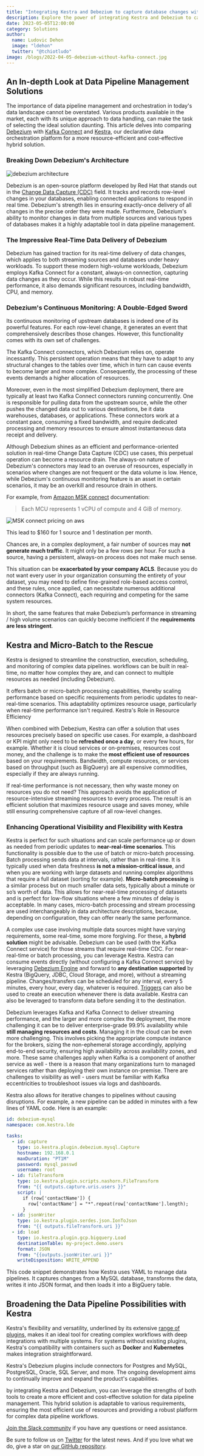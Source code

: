 ```yaml
---
title: "Integrating Kestra and Debezium to capture database changes without Kafka Connect"
description: Explore the power of integrating Kestra and Debezium to capture database changes more efficiently.
date: 2023-05-05T12:00:00
category: Solutions
author:
  name: Ludovic Dehon
  image: "ldehon"
  twitter: "@tchiotludo"
image: /blogs/2022-04-05-debezium-without-kafka-connect.jpg
---
```


## An In-depth Look at Data Pipeline Management Solutions ##

The importance of data pipeline management and orchestration in today's data landscape cannot be overstated. Various products available in the market, each with its unique approach to data handling, can make the task of selecting the ideal solution daunting. This article delves into comparing [Debezium](https://debezium.io/) with [Kafka Connect](https://docs.confluent.io/platform/current/connect/index.html) and [Kestra](https://github.com/kestra-io/kestra), our declarative data orchestration platform for a more resource-efficient and cost-effective hybrid solution.

### Breaking Down Debezium's Architecture ###

![debezium architecture](/blogs/2022-04-05-debezium-without-kafka-connect/debezium-architecture.png)

Debezium is an open-source platform developed by Red Hat that stands out in the [Change Data Capture (CDC)](https://en.wikipedia.org/wiki/Change_data_capture) field. It tracks and records row-level changes in your databases, enabling connected applications to respond in real time. Debezium's strength lies in ensuring exactly-once delivery of all changes in the precise order they were made. Furthermore, Debezium's ability to monitor changes in data from multiple sources and various types of databases makes it a highly adaptable tool in data pipeline management.

### The Impressive Real-Time Data Delivery of Debezium ###

Debezium has gained traction for its real-time delivery of data changes, which applies to both streaming sources and databases under heavy workloads. To support these modern high-volume workloads, Debezium employs Kafka Connect for a constant, always-on connection, capturing data changes as they occur. While this results in robust real-time performance, it also demands significant resources, including bandwidth, CPU, and memory.

### Debezium's Continuous Monitoring: A Double-Edged Sword ###

Its continuous monitoring of upstream databases is indeed one of its powerful features. For each row-level change, it generates an event that comprehensively describes those changes. However, this functionality comes with its own set of challenges.

The Kafka Connect connectors, which Debezium relies on, operate incessantly. This persistent operation means that they have to adapt to any structural changes to the tables over time, which in turn can cause events to become larger and more complex. Consequently, the processing of these events demands a higher allocation of resources.

Moreover, even in the most simplified Debezium deployment, there are typically at least two Kafka Connect connectors running concurrently. One is responsible for pulling data from the upstream source, while the other pushes the changed data out to various destinations, be it data warehouses, databases, or applications. These connectors work at a constant pace, consuming a fixed bandwidth, and require dedicated processing and memory resources to ensure almost instantaneous data receipt and delivery.

Although Debezium shines as an efficient and performance-oriented solution in real-time Change Data Capture (CDC) use cases, this perpetual operation can become a resource drain. The always-on nature of Debezium's connectors may lead to an overuse of resources, especially in scenarios where changes are not frequent or the data volume is low. Hence, while Debezium's continuous monitoring feature is an asset in certain scenarios, it may be an overkill and resource drain in others.

For example, from [Amazon MSK connect](https://docs.aws.amazon.com/msk/latest/developerguide/msk-connect-connectors.html) documentation:
> Each MCU represents 1 vCPU of compute and 4 GiB of memory.


![MSK connect pricing on aws](/blogs/2022-04-05-debezium-without-kafka-connect/msk.png)

This lead to $160 for 1 source and 1 destination per month.

Chances are, in a complex deployment, a fair number of sources may **not generate much traffic**. It might only be a few rows per hour. For such a source, having a persistent, always-on process does not make much sense.

This situation can be **exacerbated by your company ACLS**. Because you do not want every user in your organization consuming the entirety of your dataset, you may need to define fine-grained role-based access control, and these rules, once applied, can necessitate numerous additional connectors (Kafka Connect), each requiring and competing for the same system resources.

In short, the same features that make Debezium’s performance in streaming / high volume scenarios can quickly become inefficient if the **requirements are less stringent**.

## Kestra and Micro-Batch to the Rescue ##

Kestra is designed to streamline the construction, execution, scheduling, and monitoring of complex data pipelines. workflows can be built in real-time, no matter how complex they are, and can connect to multiple resources as needed (including Debezium).

It offers batch or micro-batch processing capabilities, thereby scaling performance based on specific requirements from periodic updates to near-real-time scenarios. This adaptability optimizes resource usage, particularly when real-time performance isn't required.
Kestra's Role in Resource Efficiency

When combined with Debezium, Kestra can offer a solution that uses resources precisely based on specific use cases. For example, a dashboard or KPI might only need to be **refreshed once a day**, or every few hours, for example. Whether it is cloud services or on-premises, resources cost money, and the challenge is to make the **most efficient use of resources** based on your requirements. Bandwidth, compute resources, or services based on throughput (such as BigQuery) are all expensive commodities, especially if they are always running.

If real-time performance is not necessary, then why waste money on resources you do not need? This approach avoids the application of resource-intensive streaming resources to every process. The result is an efficient solution that maximizes resource usage and saves money, while still ensuring comprehensive capture of all row-level changes.

### Enhancing Operational Visibility and Flexibility with Kestra ###

Kestra is perfect for such situations and can scale performance up or down as needed from periodic updates to **near-real-time scenarios**. This functionality is possible due to the use of batch or micro-batch processing. Batch processing sends data at intervals, rather than in real-time. It is typically used when data freshness **is not a mission-critical issue**, and when you are working with large datasets and running complex algorithms that require a full dataset (sorting for example). **Micro-batch processing** is a similar process but on much smaller data sets, typically about a minute or so’s worth of data. This allows for near-real-time processing of datasets and is perfect for low-flow situations where a few minutes of delay is acceptable. In many cases, micro-batch processing and stream processing are used interchangeably in data architecture descriptions, because, depending on configuration, they can offer nearly the same performance.

A complex use case involving multiple data sources might have varying requirements, some real-time, some more forgiving. For these, a **hybrid solution** might be advisable. Debezium can be used (with the Kafka Connect service) for those streams that require real-time CDC. For near-real-time or batch processing, you can leverage Kestra. Kestra can consume events directly (without configuring a Kafka Connect service) by leveraging [Debezium Engine](https://debezium.io/documentation/reference/stable/development/engine.html) and forward to **any destination supported** by Kestra (BigQuery, JDBC, Cloud Storage, and more), without a streaming pipeline. Changes/transfers can be scheduled for any interval, every  5 minutes, every hour, every day, whatever is required. [Triggers](/plugins/plugin-debezium-mysql/triggers/io.kestra.plugin.debezium.mysql.trigger) can also be used to create an execution whenever there is data available. Kestra can also be leveraged to transform data before sending it to the destination.

Debezium leverages Kafka and Kafka Connect to deliver streaming performance, and the larger and more complex the deployment, the more challenging it can be to deliver enterprise-grade 99.9% availability while **still managing resources and costs**. Managing it in the cloud can be even more challenging. This involves picking the appropriate compute instance for the brokers, sizing the non-ephemeral storage accordingly, applying end-to-end security, ensuring high availability across availability zones, and more. These same challenges apply when Kafka is a component of another service as well - there is a reason that many organizations turn to managed services rather than deploying their own instance on-premise. There are challenges to visibility as well - users must be familiar with Kafka eccentricities to troubleshoot issues via logs and dashboards.

Kestra also allows for iterative changes to pipelines without causing disruptions. For example, a new pipeline can be added in minutes with a few lines of YAML code. Here is an example:

```yaml
id: debezium-mysql
namespace: com.kestra.lde

tasks:
  - id: capture
    type: io.kestra.plugin.debezium.mysql.Capture
    hostname: 192.168.0.1
    maxDuration: "PT1M"
    password: mysql_passwd
    username: root
  - id: fileTransform
    type: io.kestra.plugin.scripts.nashorn.FileTransform
    from: "{{ outputs.capture.uris.users }}"
    script: |
      if (row['contactName']) {
        row['contactName'] = "*".repeat(row['contactName'].length);
      }
  - id: jsonWriter
    type: io.kestra.plugin.serdes.json.IonToJson
    from: "{{ outputs.fileTransform.uri }}"
  - id: load
    type: io.kestra.plugin.gcp.bigquery.Load
    destinationTable: my-project.demo.users
    format: JSON
    from: "{{outputs.jsonWriter.uri }}"
    writeDisposition: WRITE_APPEND
```

This code snippet demonstrates how Kestra uses YAML to manage data pipelines. It captures changes from a MySQL database, transforms the data, writes it into JSON format, and then loads it into a BigQuery table.

## Broadening the Data Pipeline Possibilities with Kestra ##

Kestra's flexibility and versatility, underlined by its extensive [range of plugins](/plugins/), makes it an ideal tool for creating complex workflows with deep integrations with multiple systems. For systems without existing plugins, Kestra's compatibility with containers such as **Docker** and **Kubernetes** makes integration straightforward.

Kestra's Debezium plugins include connectors for Postgres and MySQL, PostgreSQL, Oracle, SQL Server, and more. The ongoing development aims to continually improve and expand the product's capabilities.

by integrating Kestra and Debezium, you can leverage the strengths of both tools to create a more efficient and cost-effective solution for data pipeline management. This hybrid solution is adaptable to various requirements, ensuring the most efficient use of resources and providing a robust platform for complex data pipeline workflows.

[Join the Slack community](https://kestra.io/slack) if you have any questions or need assistance.

Be sure to follow us on [Twitter](https://twitter.com/kestra_io) for the latest news. And if you love what we do, give a star on [our GitHub repository](https://github.com/kestra-io/kestra).